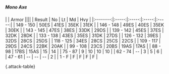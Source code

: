 ##### Mono Axe

|      |   Armor   ||||
|   Result   |   No   |   Lt   |   Md   |   Hvy   |
|:--------:|:-----:|:-----:|:-----:|:-----:|
| 149 - 150 | 50ES | 41ES | 35EK | 31EK |
| 146 - 148 | 49ES | 40ES | 35EK | 30EK |
| 143 - 145 | 47ES | 38ES | 33DK | 29DS |
| 139 - 142 | 45ES | 37ES | 32DK | 28DK |
| 133 - 138 | 43ES | 35ES | 31DK | 27DS |
| 126 - 132 | 39ES | 32DS | 28CS | 25DS |
| 118 - 125 | 34ES | 28CS | 25CS | 22CS |
| 109 - 117 | 29DS | 24CS | 22BK | 20AK |
| 99 - 108 | 23CS | 20BS | 19AS | 17AS |
| 88 - 98 | 17BS | 15AS | 15 | 14 |
| 75 - 87 | 9 | 10 | 10 | 10 |
| 62 - 74 | --  | 3 | 5 | 6 |
| 47 - 61 | --  | --  | --  | 2 |
| 1 - F | F | F | F | F |

{.attack-table}
